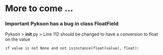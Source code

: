 # More to come ...

### Important Pykson has a bug in class FloatField
Pykson > __init__.py > Line 112 should be changed to have a conversion to float on the value
```
if value is not None and not isinstance(float(value), float):
```